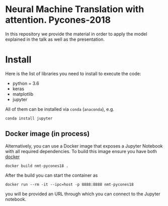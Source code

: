 # Neural Machine Translation with attention. Pycones-2018

In this repository we provide the material in order to apply the model explained in the talk as well as the presentation.

# Install

Here is the list of libraries you need to install to execute the code:
- python = 3.6
- keras
- matplotlib
- jupyter

All of them can be installed via `conda` (`anaconda`), e.g.
```
conda install jupyter
```

## Docker image (in process)

Alternatively, you can use a Docker image that exposes a Jupyter Notebook with all required dependencies. To build this image ensure you have both [docker](https://www.docker.com/)

```
docker build nmt-pycones18 .
```

After the build you can start the container as

```
docker run --rm -it --ipc=host -p 8888:8888 nmt-pycones18
```

you will be provided an URL through which you can connect to the Jupyter notebook.
